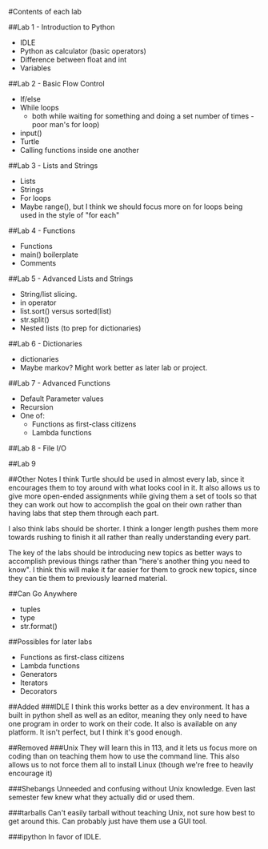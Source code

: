 #Contents of each lab

##Lab 1 - Introduction to Python
- IDLE
- Python as calculator (basic operators)
- Difference between float and int
- Variables

##Lab 2 - Basic Flow Control
- If/else
- While loops
	- both while waiting for something and doing a set number of times - poor man's for loop)
- input()
- Turtle
- Calling functions inside one another

##Lab 3 - Lists and Strings
- Lists
- Strings
- For loops
- Maybe range(), but I think we should focus more on for loops being used in the style of "for each"

##Lab 4 - Functions
- Functions
- main() boilerplate
- Comments


##Lab 5 - Advanced Lists and Strings
- String/list slicing.
- in operator
- list.sort() versus sorted(list)
- str.split()
- Nested lists (to prep for dictionaries)

##Lab 6 - Dictionaries
- dictionaries
- Maybe markov? Might work better as later lab or project.

##Lab 7 - Advanced Functions
- Default Parameter values
- Recursion
- One of:
	- Functions as first-class citizens
	- Lambda functions

##Lab 8 - File I/O


##Lab 9


##Other Notes
I think Turtle should be used in almost every lab, since it encourages them to toy around with what looks cool in it. It also allows us to give more open-ended assignments while giving them a set of tools so that they can work out how to accomplish the goal on their own rather than having labs that step them through each part.

I also think labs should be shorter. I think a longer length pushes them more towards rushing to finish it all rather than really understanding every part.

The key of the labs should be introducing new topics as better ways to accomplish previous things rather than "here's another thing you need to know". I think this will make it far easier for them to grock new topics, since they can tie them to previously learned material.

##Can Go Anywhere
- tuples
- type
- str.format()

##Possibles for later labs
- Functions as first-class citizens
- Lambda functions
- Generators
- Iterators
- Decorators

##Added
###IDLE
I think this works better as a dev environment. It has a built in python shell as well as an editor, meaning they only need to have one program in order to work on their code. It also is available on any platform. It isn't perfect, but I think it's good enough.

##Removed
###Unix
They will learn this in 113, and it lets us focus more on coding than on teaching them how to use the command line. This also allows us to not force them all to install Linux (though we're free to heavily encourage it)

###Shebangs
Unneeded and confusing without Unix knowledge. Even last semester few knew what they actually did or used them.

###tarballs
Can't easily tarball without teaching Unix, not sure how best to get around this. Can probably just have them use a GUI tool.

###ipython
In favor of IDLE.
